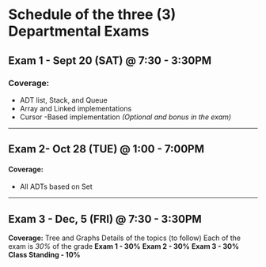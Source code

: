 # Schedule of the three (3) Departmental Exams

## Exam 1 - Sept 20 (SAT) @ 7:30 - 3:30PM

### Coverage:  

- ADT list, Stack, and Queue
- Array and Linked implementations
- Cursor -Based implementation *(Optional and bonus in the exam)*

<hr>

## Exam 2- Oct 28 (TUE) @ 1:00 - 7:00PM

#### Coverage:
-  All ADTs based on Set

<hr>

## Exam 3 - Dec, 5 (FRI) @ 7:30 - 3:30PM
**Coverage:**  Tree and Graphs
Details of the topics (to follow)
Each of the exam is *30%* of the grade
**Exam 1 - 30%**
**Exam 2 - 30%**
**Exam 3 - 30%**
**Class Standing - 10%**
